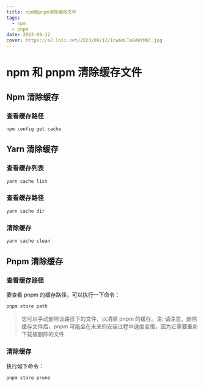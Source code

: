 ```yaml
---
title: npm和pnpm清除缓存文件
tags:
  - npm
  - pnpm
date: 2023-09-12
cover: https://s2.loli.net/2023/09/12/Icw6mLTa9AHrMNl.jpg
---
```


# npm 和 pnpm 清除缓存文件

## Npm 清除缓存

### 查看缓存路径

```shell
npm config get cache
```

## Yarn 清除缓存

### 查看缓存列表

```bash
yarn cache list
```

### 查看缓存路径

```bash
yarn cache dir
```

### 清除缓存

```bash
yarn cache clean
```

## Pnpm 清除缓存

### 查看缓存路径

要查看 pnpm 的缓存路径，可以执行一下命令：

```bash
pnpm store path
```

> 您可以手动删除该路径下的文件，以清除 pnpm 的缓存。注: 请注意，删除缓存文件后，pnpm 可能会在未来的安装过程中速度变慢，因为它需要重新下载被删除的文件

### 清除缓存

执行如下命令：

```bash
pnpm store prune
```
